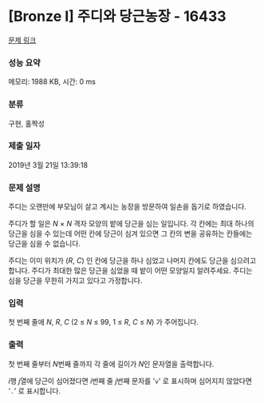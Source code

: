 # [Bronze I] 주디와 당근농장 - 16433 

[문제 링크](https://www.acmicpc.net/problem/16433) 

### 성능 요약

메모리: 1988 KB, 시간: 0 ms

### 분류

구현, 홀짝성

### 제출 일자

2019년 3월 21일 13:39:18

### 문제 설명

<p>주디는 오랜만에 부모님이 살고 계시는 농장을 방문하여 일손을 돕기로 하였습니다.</p>

<p>주디가 할 일은 <em>N</em> × <em>N</em> 격자 모양의 밭에 당근을 심는 일입니다. 각 칸에는 최대 하나의 당근을 심을 수 있는데 어떤 칸에 당근이 심겨 있으면 그 칸의 변을 공유하는 칸들에는 당근을 심을 수 없습니다.</p>

<p>주디는 이미 위치가 (<em>R</em>, <em>C</em>) 인 칸에 당근을 하나 심었고 나머지 칸에도 당근을 심으려고 합니다. 주디가 최대한 많은 당근을 심었을 때 밭이 어떤 모양일지 알려주세요. 주디는 심을 당근을 무한히 가지고 있다고 가정합니다.</p>

### 입력 

 <p>첫 번째 줄에 <em>N</em>, <em>R</em>, <em>C</em> (2 ≤ <em>N</em> ≤ 99, 1 ≤ <em>R</em>, <em>C</em> ≤ <em>N</em>) 가 주어집니다.</p>

### 출력 

 <p>첫 번째 줄부터 <em>N</em>번째 줄까지 각 줄에 길이가 <em>N</em>인 문자열을 출력합니다.</p>

<p><em>i</em>행 <em>j</em>열에 당근이 심어졌다면 <em>i</em>번째 줄 <em>j</em>번째 문자를 '<code>v</code>' 로 표시하며 심어지지 않았다면 '<code>.</code>' 로 표시합니다.</p>

